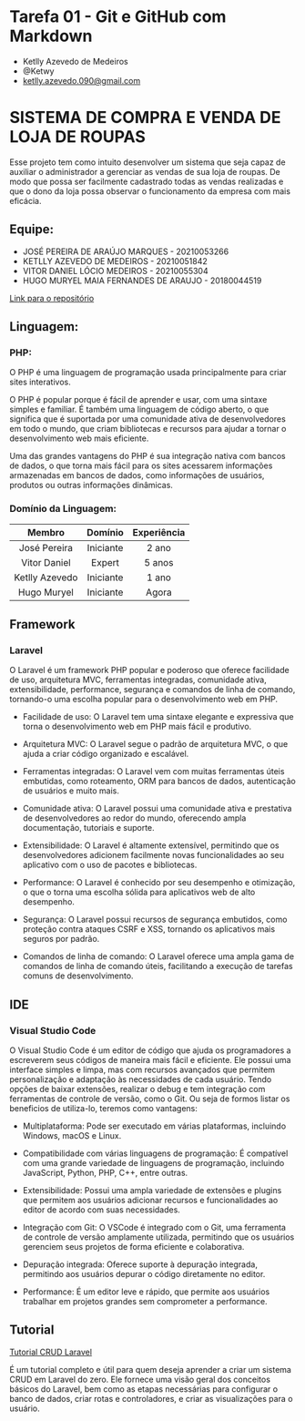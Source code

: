 # Tarefa 01 - Git e GitHub com Markdown

* Ketlly Azevedo de Medeiros
* @Ketwy
* ketlly.azevedo.090@gmail.com

# SISTEMA DE COMPRA E VENDA DE LOJA DE ROUPAS

Esse projeto tem como intuito desenvolver um sistema que seja capaz de auxiliar
o administrador a gerenciar as vendas de sua loja de roupas. De modo que possa ser
facilmente cadastrado todas as vendas realizadas e que o dono da loja possa observar o
funcionamento da empresa com mais eficácia.

## Equipe:

* JOSÉ PEREIRA DE ARAÚJO MARQUES -  20210053266
* KETLLY AZEVEDO DE MEDEIROS - 20210051842
* VITOR DANIEL LÓCIO MEDEIROS - 20210055304
* HUGO MURYEL MAIA FERNANDES DE ARAUJO - 20180044519

[Link para o repositório](https://github.com/vitordaniel31/sisvenda.git)

## Linguagem: 
### PHP:
O PHP é uma linguagem de programação usada principalmente para criar sites interativos.

O PHP é popular porque é fácil de aprender e usar, com uma sintaxe simples e familiar. É também uma linguagem de código aberto, o que significa que é suportada por uma comunidade ativa de desenvolvedores em todo o mundo, que criam bibliotecas e recursos para ajudar a tornar o desenvolvimento web mais eficiente.

Uma das grandes vantagens do PHP é sua integração nativa com bancos de dados, o que torna mais fácil para os sites acessarem informações armazenadas em bancos de dados, como informações de usuários, produtos ou outras informações dinâmicas.


### Domínio da Linguagem:

Membro          | Domínio       | Experiência
:--------------:|:-------------:|:-------:
José Pereira   | Iniciante     | 2 ano
Vitor Daniel  | Expert | 5 anos
Ketlly Azevedo  | Iniciante | 1 ano
Hugo Muryel | Iniciante     | Agora

## Framework
### Laravel

O Laravel é um framework PHP popular e poderoso que oferece facilidade de uso, arquitetura MVC, ferramentas integradas, comunidade ativa, extensibilidade, performance, segurança e comandos de linha de comando, tornando-o uma escolha popular para o desenvolvimento web em PHP.

* Facilidade de uso: O Laravel tem uma sintaxe elegante e expressiva que torna o desenvolvimento web em PHP mais fácil e produtivo.

* Arquitetura MVC: O Laravel segue o padrão de arquitetura MVC, o que ajuda a criar código organizado e escalável.

* Ferramentas integradas: O Laravel vem com muitas ferramentas úteis embutidas, como roteamento, ORM para bancos de dados, autenticação de usuários e muito mais.

* Comunidade ativa: O Laravel possui uma comunidade ativa e prestativa de desenvolvedores ao redor do mundo, oferecendo ampla documentação, tutoriais e suporte.

* Extensibilidade: O Laravel é altamente extensível, permitindo que os desenvolvedores adicionem facilmente novas funcionalidades ao seu aplicativo com o uso de pacotes e bibliotecas.

* Performance: O Laravel é conhecido por seu desempenho e otimização, o que o torna uma escolha sólida para aplicativos web de alto desempenho.

* Segurança: O Laravel possui recursos de segurança embutidos, como proteção contra ataques CSRF e XSS, tornando os aplicativos mais seguros por padrão.

* Comandos de linha de comando: O Laravel oferece uma ampla gama de comandos de linha de comando úteis, facilitando a execução de tarefas comuns de desenvolvimento.

## IDE
### Visual Studio Code

O Visual Studio Code é um editor de código que ajuda os programadores a escreverem seus códigos de maneira mais fácil e eficiente. Ele possui uma interface simples e limpa, mas com recursos avançados que permitem personalização e adaptação às necessidades de cada usuário. Tendo opções de baixar extensões, realizar o debug e tem integração com ferramentas de controle de versão, como o Git. Ou seja de formos listar os beneficios de utiliza-lo, teremos como vantagens:

* Multiplataforma: Pode ser executado em várias plataformas, incluindo Windows, macOS e Linux.

* Compatibilidade com várias linguagens de programação: É compatível com uma grande variedade de linguagens de programação, incluindo JavaScript, Python, PHP, C++, entre outras.

* Extensibilidade: Possui uma ampla variedade de extensões e plugins que permitem aos usuários adicionar recursos e funcionalidades ao editor de acordo com suas necessidades.

* Integração com Git: O VSCode é integrado com o Git, uma ferramenta de controle de versão amplamente utilizada, permitindo que os usuários gerenciem seus projetos de forma eficiente e colaborativa.

* Depuração integrada: Oferece suporte à depuração integrada, permitindo aos usuários depurar o código diretamente no editor.

* Performance: É um editor leve e rápido, que permite aos usuários trabalhar em projetos grandes sem comprometer a performance.

## Tutorial

[Tutorial CRUD Laravel](https://imasters.com.br/php/como-fazer-um-crud-no-laravel-do-zero-parte-1)

É um tutorial completo e útil para quem deseja aprender a criar um sistema CRUD em Laravel do zero. Ele fornece uma visão geral dos conceitos básicos do Laravel, bem como as etapas necessárias para configurar o banco de dados, criar rotas e controladores, e criar as visualizações para o usuário.


